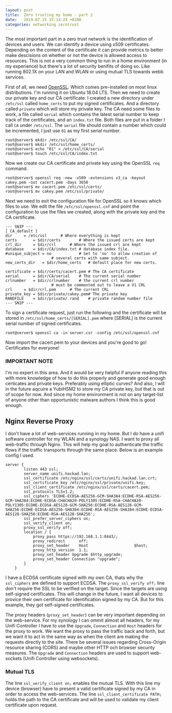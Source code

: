```yaml
---
layout: post
title:  Zero trusting my home - part 2
date:   2019-07-15 15:14:24 +0200
categories: networking zerotrust
---
```

The most important part in a zero trust network is the identification of devices and users. We can identify a device using x509 certificates. Depending on the content of the certificate it can provide metrics to better make descisions on whether or not the device is allowed access to resources. This is not a very common thing to run in a home environment (in my experience) but there's a lot of security benifits of doing so. Like running 802.1X on your LAN and WLAN or using mutual TLS towards webb services.

First of all, we need [OpenSSL](https://www.openssl.org/). Which comes pre-installed on most linux distributions. I'm running it on Ubuntu 18.04 LTS. Then we need to create our private key and our CA certificate. I created a new directory under `/etc/ssl` called `home_certs` to put my signed certificates. And a directory called `private` which will store my private key. The CA need some files to work, a file called `serial` which contains the latest serial number to keep track of the certificates, and an `index.txt` file. Both files are put in a folder I call `CA` under `/etc/ssl`. The `serial` file should contain a number which could be incremented, I just use `01` as my first serial number. 
```
root@server$ mkdir /etc/ssl/CA/
root@server$ mkdir /etc/ssl/home_certs/
root@server$ echo "01" > /etc/ssl/CA/serial
root@server$ touch /etc/ssl/CA/index.txt
```
Now we create our CA certificate and private key using the OpenSSL `req` command.
```
root@server$ openssl req -new -x509 -extensions v3_ca -keyout cakey.pem -out cacert.pem -days 3650
root@server$ mv cacert.pem /etc/ssl/certs/
root@server$ mv cakey.pem /etc/ssl/private/
```
Next we need to exit the configuration file for OpenSSL so it knows which files to use. We edit the file `/etc/ssl/openssl.cnf` and point the configuration to use the files we created, along with the private key and the CA certificate.
```
--- SNIP ---
[ CA_default ]
dir		= /etc/ssl		# Where everything is kept
certs		= $dir/certs		# Where the issued certs are kept
crl_dir		= $dir/crl		# Where the issued crl are kept
database	= $dir/CA/index.txt	# database index file.
#unique_subject	= no			# Set to 'no' to allow creation of
					# several certs with same subject.
new_certs_dir	= $dir/home_certs	# default place for new certs.

certificate	= $dir/certs/cacert.pem	# The CA certificate
serial		= $dir/CA/serial	# The current serial number
crlnumber	= $dir/crlnumber	# the current crl number
					# must be commented out to leave a V1 CRL
crl		= $dir/crl.pem		# The current CRL
private_key	= $dir/private/cakey.pem# The private key
RANDFILE	= $dir/private/.rand	# private random number file
--- SNIP ---
```
To sign a certificate request, just run the following and the certificate will be stored in `/etc/ssl/home_certs/[SERIAL].pem` where \[SERIAL\] is the current serial number of signed certificates.
```
root@server$ openssl ca -in server.csr -config /etc/ssl/openssl.cnf
```
Now import the cacert.pem to your devices and you're good to go! Certificates for everyone!
### IMPORTANT NOTE
I'm no expert in this area. And it would be very helpful if anyone reading this with more knowledge of how to do this properly and generate good enough certicates and private keys. Preferably using elliptic curves? And also, I will in the future aqcuire a YubiHSM2 to store my CA private key, but that is out of scope for now. And since my home environment is not on any target-list of anyone other than opportunistic malware authors I think this is good enough.  

## Nginx Reverse Proxy
I don't have a lot of web-services running in my home. But I do have a unifi software controller for my WLAN and a synology NAS. I want to proxy all web-traffic through Nginx. This will help my goal to authenticate the traffic flows if the traffic transports through the same place. Below is an example config I used. 

```
server {
		listen 443 ssl;
		server_name unifi.hackad.lan;
		ssl_certificate /etc/nginx/ssl/certs/unifi.hackad.lan.crt;
		ssl_certificate_key /etc/nginx/ssl/private/unifi.key;
		ssl_client_certificate /etc/nginx/ssl/certs/cacert.pem;
		ssl_protocols TLSv1.2;
		ssl_ciphers 'ECDHE-ECDSA-AES256-GCM-SHA384:ECDHE-RSA-AES256-GCM-SHA384:ECDHE-ECDSA-CHACHA20-POLY1305:ECDHE-RSA-CHACHA20-POLY1305:ECDHE-ECDSA-AES128-GCM-SHA256:ECDHE-RSA-AES128-GCM-SHA256:ECDHE-ECDSA-AES256-SHA384:ECDHE-RSA-AES256-SHA384:ECDHE-ECDSA-AES128-SHA256:ECDHE-RSA-AES128-SHA256';
		ssl_prefer_server_ciphers on;
		ssl_verify_client on;
		proxy_ssl_verify off;
		location / {
			proxy_pass https://192.168.1.1:8443/;
			proxy_redirect      off;
			proxy_set_header    Host                    $host;
			proxy_http_version	1.1;
			proxy_set_header Upgrade $http_upgrade;
			proxy_set_header Connection "upgrade";
		}
	}
```
I have a ECDSA certificate signed with my own CA, thats why the `ssl_ciphers` are defined to support ECDSA. The `proxy_ssl_verify off;` line don't require the SSL to be verified on the target. Since the targets are using self-signed certificates. This will change in the future, I want all devices to provice their own certificate for identification signed by my CA. But for this example, they got self-signed certificates. 

The proxy headers (`proxy_set_header`) can be very important depending on the web-service. For my synology I can ommit almost all headers, for my Unifi Controller I have to use the `Upgrade`, `Connection` and `Host` headers for the proxy to work. We want the proxy to pass the traffic back and forth, but we want it to act in the same way as when the client are making the requests directly to the site. There be several issues regarding Cross-Origin resource sharing (CORS) and maybe other HTTP och browser security measures. The `Upgrade` and `Connection` headers are used to support web-sockets (Unifi Controller using websockets). 

### Mutual TLS
The line `ssl_verify_client on;` enables the mutual TLS. With this line my device (browser) have to present a valid certificate signed by my CA in order to access the web-services. The line `ssl_client_certificate PATH;` holds the path to the CA certificate and will be used to validate my client certificate upon request.  
